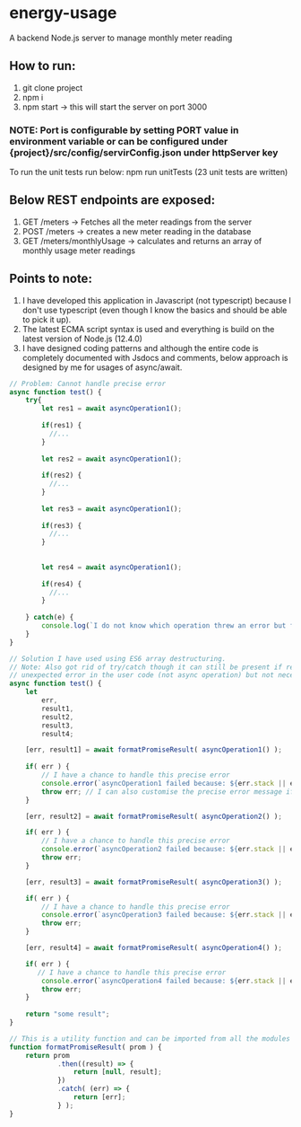 # energy-usage
A backend Node.js server to manage monthly meter reading 

## How to run:
1. git clone project
2. npm i
3. npm start -> this will start the server on port 3000 

### NOTE: Port is configurable by setting PORT value in environment variable or can be configured under {project}/src/config/servirConfig.json under httpServer key

To run the unit tests run below:
npm run unitTests (23 unit tests are written)


## Below REST endpoints are exposed:
1. GET /meters -> Fetches all the meter readings from the server
2. POST /meters -> creates a new meter reading in the database
3. GET /meters/monthlyUsage -> calculates and returns an array of monthly usage meter readings

## Points to note:
1. I have developed this application in Javascript (not typescript) because I don't use typescript (even though I know the basics and should be able to pick it up).
2. The latest ECMA script syntax is used and everything is build on the latest version of Node.js (12.4.0)
3. I have designed coding patterns and although the entire code is completely documented with Jsdocs and comments, below approach is designed by me for usages of async/await.

```javascript
// Problem: Cannot handle precise error
async function test() {
    try{
        let res1 = await asyncOperation1();
        
        if(res1) {
          //...
        }
        
        let res2 = await asyncOperation1();
        
        if(res2) {
          //...
        }
        
        let res3 = await asyncOperation1();
        
        if(res3) {
          //...
        }
        
        
        let res4 = await asyncOperation1();
        
        if(res4) {
          //...
        }
        
    } catch(e) {
        console.log(`I do not know which operation threw an error but for logging and also on UI i want to show user exactly what went wrong`, e);
    }
}

// Solution I have used using ES6 array destructuring. 
// Note: Also got rid of try/catch though it can still be present if required to catch some 
// unexpected error in the user code (not async operation) but not necessary.
async function test() {
    let
        err,
        result1,
        result2,
        result3,
        result4;

    [err, result1] = await formatPromiseResult( asyncOperation1() );
    
    if( err ) {
        // I have a chance to handle this precise error
        console.error(`asyncOperation1 failed because: ${err.stack || err}`);
        throw err; // I can also customise the precise error message if this is a controller method
    }

    [err, result2] = await formatPromiseResult( asyncOperation2() );

    if( err ) {
        // I have a chance to handle this precise error
        console.error(`asyncOperation2 failed because: ${err.stack || err}`);
        throw err;
    }

    [err, result3] = await formatPromiseResult( asyncOperation3() );

    if( err ) {
        // I have a chance to handle this precise error
        console.error(`asyncOperation3 failed because: ${err.stack || err}`);
        throw err;
    }

    [err, result4] = await formatPromiseResult( asyncOperation4() );

    if( err ) {
       // I have a chance to handle this precise error
        console.error(`asyncOperation4 failed because: ${err.stack || err}`);
        throw err;
    }
    
    return "some result";
}

// This is a utility function and can be imported from all the modules
function formatPromiseResult( prom ) {
    return prom
            .then((result) => {
                return [null, result];
            })
            .catch( (err) => {
                return [err];
            } );
}

```
